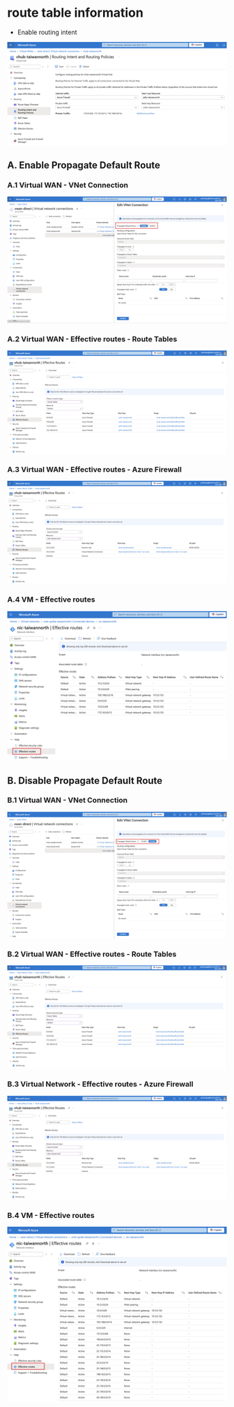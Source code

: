 # route table information

- Enable routing intent

![](./img/enable-route-intent.png)

## A. Enable Propagate Default Route

### A.1 Virtual WAN - VNet Connection

![](./img/enable-progagate-default-route.png)

### A.2 Virtual WAN - Effective routes - Route Tables

![](./img/enable-vwan-effective-route-route-table.png)

### A.3 Virtual WAN - Effective routes - Azure Firewall

![](./img/enable-vwan-effective-route-azfw.png)

### A.4 VM - Effective routes

![](./img/enable-effective-route.png)

## B. Disable Propagate Default Route

### B.1 Virtual WAN - VNet Connection

![](./img/disable-progagate-default-route.png)

### B.2 Virtual WAN - Effective routes - Route Tables

![](./img/disable-vwan-effective-route-route-table.png)

### B.3 Virtual Network - Effective routes - Azure Firewall

![](./img/disable-vwan-effective-route-azfw.png)

### B.4 VM - Effective routes

![](./img/disable-effective-route.png)
